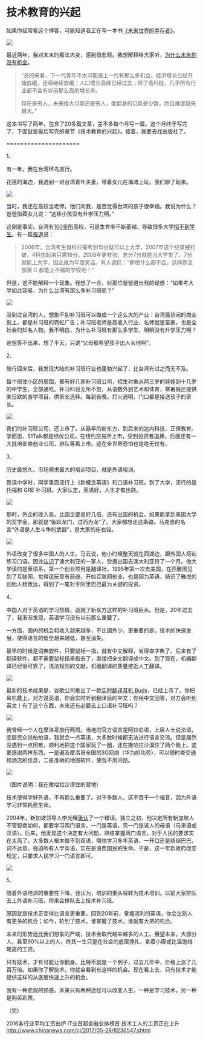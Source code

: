 # 技术教育的兴起

如果你经常看这个博客，可能知道我正在写一本书[《未来世界的幸存者》](http://survivor.ruanyifeng.com/index.html)。

[![](http://www.ruanyifeng.com/blogimg/asset/2017/bg2017110701.jpg)](http://survivor.ruanyifeng.com/index.html)

最近两年，我对未来的看法大变，感到很悲观。我想解释给大家听，[为什么未来你没有机会](http://www.ruanyifeng.com/blog/2017/07/working-poor.html)。

> “总的来看，下一代青年不太可能像上一代有那么多机会。经济增长已经开始放缓，还将继续放缓；人口增长高峰已经过去；除了高科技，几乎所有行业都不会有以前那么高的增长率。 
> 
> 现在是穷人，未来极大可能还是穷人，能翻身的只能是少数，而且难度越来越大。”

这本书写了两年，包含了20多篇文章，差不多每个月写一篇。这个月终于写完了，下面就是最后写完的章节《技术教育的兴起》。接着，就要去找出版社了。

=====================

1、

有一年，我在台湾环岛旅行。

花莲的海边，我遇到一对台湾青年夫妻，带着女儿在海滩上玩。我们聊了起来。

![](http://www.ruanyifeng.com/blogimg/asset/2017/bg2017110702.jpg)

当时，我还在高校当老师。他们问我，是否觉得台湾的孩子很幸福。我说为什么？爸爸指着女儿说：“这些小孩没有升学压力啊。”

这倒是事实。台湾有[100多所](http://tieba.baidu.com/p/1425716563)高校，可是生育率不断萎缩，导致很多大学[招不到学生](http://www.thepaper.cn/newsDetail_forward_1755431)。有一篇[报道](http://news.sina.com.cn/c/gat/2017-08-18/doc-ifykcypp8816368.shtml)说：

> 2006年，台湾考生每科只需考到15分就可以上大学，2007年这个纪录被打破，4科加起来只需18分，2008年更夸张，总分7分就能当大学生了。7分就能上大学，因此成为年度笑话。有人调侃：“即使什么都不会，选择题全部猜 C 都能上不错的学校吧！”

但是，这不能解释一个现象。我想了一会，对那位爸爸道出我的疑惑：“如果考大学如此容易，为什么台湾有那么多补习班呢？”

![](http://www.ruanyifeng.com/blogimg/asset/2017/bg2017110703.jpg)

没到过台湾的人，想象不到补习班可以做成一个这么大的产业：台湾最热闹的商业街上，都是补习班的霓虹广告；补习班老师是高收入行业，名师就是富豪，也是全社会的知名人物。我不明白，为什么补习班有那么多学生，明明没有升学压力啊？

爸爸答不出来，想了半天，只说“父母都希望孩子出人头地啊”。

2、

旅行回来后，我发现大陆的补习班行业也蓬勃兴起了，比台湾有过之而无不及。

每个居住小区的周围，都有好几家补习班公司，招生对象从两三岁的娃娃到十几岁的中学生，全部通吃。补习科目无所不包，从语数外到艺术和体育，寒暑假还提供美日欧的游学项目，供家长选择。每到夜晚，灯火通明，门口都是接送孩子的家长。

![](http://www.ruanyifeng.com/blogimg/asset/2017/bg2017110704.jpg)

我们的补习班公司，还上市了。从最早的新东方，到后来的达内科技、正保教育、学而思、51Talk都是绩优公司，在纽约交易所上市，受到投资者追捧。后面还有一大批培训类创业公司，排队等着上市。这在全世界恐怕也是绝无仅有。

3、

历史最悠久、市场需求最大的培训项目，就是外语培训。

我读中学时，同学里面流行上《新概念英语》和口语补习班。到了大学，流行的是托福和 GRE 补习班。大家认定，英语好，人生才有出路。

![](http://www.ruanyifeng.com/blogimg/asset/2017/bg2017110705.jpg)

那时，外企的收入高，比国企要高好几倍，还有出国的机会。如果能拿到美国大学的奖学金，那就是“鱼跃龙门，过而为龙”了。大家都想走这条路。马克思的名言“外语是人生斗争的武器”，是大家的座右铭。

![](http://www.ruanyifeng.com/blogimg/asset/2017/bg2017110706.jpg)

外语改变了很多中国人的人生。马云说，他小时候整天就在西湖边，跟外国人搭讪练习口语，因此[认识](http://finance.sina.com.cn/china/gncj/2017-02-04/doc-ifyaexzn8839706.shtml)了澳大利亚的一家人，受邀出国去澳大利亚待了一个月。他大学读的是英语系，第一个创业项目是翻译社，1995年第一次去美国，在西雅图见到了互联网，觉得这玩意有前途，开始互联网创业。也是因为英语，结识了雅虎的创始人杨致远，得到了一笔对于阿里巴巴最为关键的投资。

4、

中国人对于英语的学习热情，造就了新东方这样的补习班巨头。但是，20年过去了，我渐渐发现，英语学习没有以前那么重要了。

一方面，国内的机会和收入越来越多，不比国外少。更重要的是，技术的快速发展，使得语言的壁垒越来越低，甚至消失。

最早的时候是词典软件，只要鼠标一指，就有中文解释，省得查字典了。后来有了翻译软件，都不需要鼠标指来指去了，直接把全文翻译成中文。到了现在，机器翻译已经很可靠了，语法规则的文献，机器翻译的质量接近人工翻译。

![](http://www.ruanyifeng.com/blogimg/asset/2017/bg2017110707.png)

最新的技术成果是，谷歌公司推出了一款[实时翻译耳机 Buds](http://tech.qq.com/a/20171005/020705.htm)，已经上市了。你把耳机戴上，对方说英语，你会实时听到翻译后的中文；你用中文回答，对方会听到英文！有了这个东西，未来还有必要去上口语补习班吗？

![](http://www.ruanyifeng.com/blogimg/asset/2017/bg2017110708.jpg)

我曾经一个人在摩洛哥旅行两周。当地的官方语言是阿拉伯语，上层人士说法语，底层民众说柏柏语，我就会一点英语，大多数时候都无法进行语言交流。但是居然没遇到一点困难，顺利地把这个国家玩了一圈，还在撒哈拉沙漠住了两个晚上。这要感谢两样东西，一是遍及摩洛哥全国的3G网络（华为的功劳），可以随时查交通和酒店的信息，二是准确的地图软件，使我不用问路。

![](http://www.ruanyifeng.com/blogimg/asset/2017/bg2017110709.jpg)

（图片说明：我在撒哈拉沙漠住的营地）

技术使得学好外语，不再那么重要了。对于多数人，这不啻于一个福音，因为外语学习非常耗费生命。

2004年，新加坡领导人李光耀[承认](http://www.bilibili.com/video/av9983386/)了一个错误。独立之初，他决定所有新加坡人不管智商如何，都要学习两门语言，一门是英语，另一门是该人的母语（马来语或汉语）。后来，他发现这个决定有大问题，熟练掌握两门语言，对于人民的要求实在太高了。大多数人根本做不到双语，哪怕学习多年英语，一开口还是结结巴巴，词不达意。强迫所有人学英语，实在是浪费国民的生命。于是，这一年新政府改变规定，只要求人民学习一门语言即可。

![](http://www.ruanyifeng.com/blogimg/asset/2017/bg2017110710.png)

5、

随着外语培训的重要性下降，我认为，培训的重头将转为技术培训。以前大家排队去上外语补习班，将来会排队去上技术补习班。 

原因就是技术正变得比语言更重要。回到20年前，掌握流利的英语，你会比别人有更多的机会；如今，轮到了技术。谁掌握了技术，谁就有大把的机会。

未来的形势远比我们想象的严峻，技术会取代越来越多的人工。展望未来，大部分人，甚至90%以上的人，终其一生只是在社会的底层挣扎，拿着小康或比温饱线略高的工资。

只有技术，才有可能让你翻身。比特币就是一个例子，过去几年中，价格上涨了几百万倍。如果你了解技术，你就会看到有这样的机会。现在看上去，只有技术才能提供这样的从底层快速上升的机会。

我有一种悲观的预感。未来只有两种途径可以改变人生，一种是学习技术，另一种是购买彩票。

（完）

2016各行业平均工资出炉 IT业首超金融业排榜首 技术工人的工资正在上升 http://www.chinanews.com/cj/2017/05-28/8236547.shtml
